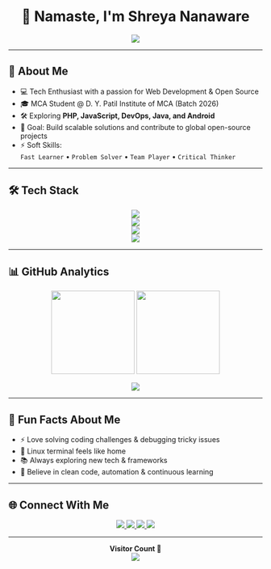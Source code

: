 <h1 align="center"> 🙏 Namaste, I'm Shreya Nanaware </h1>

<p align="center">
  <img src="https://readme-typing-svg.herokuapp.com?font=Fira+Code&weight=600&size=24&pause=1000&color=FF5733&center=true&vCenter=true&random=false&width=600&lines=Tech+Enthusiast+%7C+Open+Source+Lover;PHP+%7C+JavaScript+%7C+Java+%7C+DevOps;Learning+Android+and+Building+Cool+Stuff" />
</p>

---

## 🌟 About Me  

- 💻 Tech Enthusiast with a passion for Web Development & Open Source  
- 🎓 MCA Student @ D. Y. Patil Institute of MCA (Batch 2026)  
- 🛠 Exploring **PHP, JavaScript, DevOps, Java, and Android**  
- 🚀 Goal: Build scalable solutions and contribute to global open-source projects  
- ⚡ Soft Skills:  
  `Fast Learner` • `Problem Solver` • `Team Player` • `Critical Thinker`  

---

## 🛠️ Tech Stack  

<p align="center">
  <!-- Languages -->
  <img src="https://skillicons.dev/icons?i=php,js,java,py,c&theme=dark" /> <br>
  <!-- Web -->
  <img src="https://skillicons.dev/icons?i=html,css,bootstrap,wordpress,react,nodejs&theme=dark" /> <br>
  <!-- Databases -->
  <img src="https://skillicons.dev/icons?i=mysql,sqlite&theme=dark" /> <br>
  <!-- DevOps & Cloud -->
  <img src="https://skillicons.dev/icons?i=git,github,docker,jenkins,aws,azure,linux,nginx,apache&theme=dark" />  
</p>

---

## 📊 GitHub Analytics  

<p align="center">
  <img src="https://github-readme-stats.vercel.app/api?username=ShreyaNanaware&show_icons=true&theme=tokyonight&hide_border=true" height="165"/>
  <img src="https://streak-stats.demolab.com?user=ShreyaNanaware&theme=tokyonight&hide_border=true" height="165"/>
</p>

<p align="center">
  <img src="https://github-readme-activity-graph.vercel.app/graph?username=ShreyaNanaware&theme=react-dark&hide_border=true" />
</p>

---

## 🧠 Fun Facts About Me  

- ⚡ Love solving coding challenges & debugging tricky issues  
- 🐧 Linux terminal feels like home  
- 📚 Always exploring new tech & frameworks  
- 🧩 Believe in clean code, automation & continuous learning  

---

## 🌐 Connect With Me  

<p align="center">
  <a href="https://linkedin.com/in/YOUR_LINKEDIN" target="_blank">
    <img src="https://img.shields.io/badge/LinkedIn-0A66C2?style=for-the-badge&logo=linkedin&logoColor=white"/>
  </a>
  <a href="https://instagram.com/YOUR_INSTAGRAM" target="_blank">
    <img src="https://img.shields.io/badge/Instagram-E4405F?style=for-the-badge&logo=instagram&logoColor=white"/>
  </a>
  <a href="https://x.com/YOUR_X_HANDLE" target="_blank">
    <img src="https://img.shields.io/badge/Twitter(X)-000000?style=for-the-badge&logo=x&logoColor=white"/>
  </a>
  <a href="mailto:YOUR_EMAIL">
    <img src="https://img.shields.io/badge/Email-D14836?style=for-the-badge&logo=gmail&logoColor=white"/>
  </a>
</p>

---

<p align="center"> 
  <b>Visitor Count 👀</b> <br>
  <img src="https://profile-counter.glitch.me/ShreyaNanaware/count.svg" />
</p>
